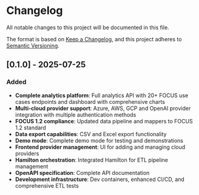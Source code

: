 # Changelog

All notable changes to this project will be documented in this file.

The format is based on [Keep a Changelog](https://keepachangelog.com/en/1.1.0/),
and this project adheres to [Semantic Versioning](https://semver.org/spec/v2.0.0.html).

## [0.1.0] - 2025-07-25

### Added

- **Complete analytics platform**: Full analytics API with 20+ FOCUS use cases endpoints and dashboard with comprehensive charts
- **Multi-cloud provider support**: Azure, AWS, GCP and OpenAI provider integration with multiple authentication methods
- **FOCUS 1.2 compliance**: Updated data pipeline and mappers to FOCUS 1.2 standard
- **Data export capabilities**: CSV and Excel export functionality
- **Demo mode**: Complete demo mode for testing and demonstrations
- **Frontend provider management**: UI for adding and managing cloud providers
- **Hamilton orchestration**: Integrated Hamilton for ETL pipeline management
- **OpenAPI specification**: Complete API documentation
- **Development infrastructure**: Dev containers, enhanced CI/CD, and comprehensive ETL tests
